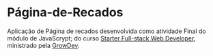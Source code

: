 # Página-de-Recados

Aplicação de Página de recados desenvolvida como atividade Final do módulo de JavaScrypt;
do curso [Starter Full-stack Web Developer](https://www.growdev.com.br/starter-2), ministrado pela [GrowDev](https://www.growdev.com.br/).
